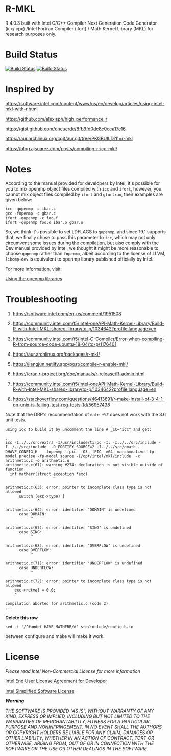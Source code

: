 # R-MKL
R 4.0.3 built with Intel C/C++ Compiler Next Generation Code Generator (icx/icpx) /Intel Fortran Compiler (ifort) / Math Kernel Library (MKL) for research purposes only.

# Build Status

[![Build Status](https://github.com/MitsuhaMiyamizu/R-MKL/workflows/r-mkl/badge.svg)](https://github.com/MitsuhaMiyamizu/R-MKL/actions?query=workflow%3Ar-mkl)
[![Build Status](https://github.com/MitsuhaMiyamizu/R-MKL/workflows/r-mkl-master/badge.svg)](https://github.com/MitsuhaMiyamizu/R-MKL/actions?query=workflow%3Ar-mkl-master)

# Inspired by

https://software.intel.com/content/www/us/en/develop/articles/using-intel-mkl-with-r.html

https://github.com/alexisph/high_performance_r

https://gist.github.com/cheuerde/8fb9fd0dc8c0eca17c16

https://aur.archlinux.org/cgit/aur.git/tree/PKGBUILD?h=r-mkl

https://blog.ajsuarez.com/posts/compiling-r-icc-mkl/

# Notes

According to the manual provided for developers by Intel, it's possible for you to mix openmp object files compiled with ```icc``` and ```ifort```, however, you cannot mix object files compiled by ```ifort``` and ```gfortran```, their examples are given below:

```
icc -qopenmp -c ibar.c
gcc -fopenmp -c gbar.c
ifort -qopenmp -c foo.f
ifort -qopenmp foo.o ibar.o gbar.o
```
So, we think it's possible to set LDFLAGS to ```qopenmp```, and since 19.1 supports that, we finally chose to pass this parameter to ```icc```, which may not only circumvent some issues during the compilation, but also comply with the Dev manual provided by Intel, we thought it might be more reasonable to choose ```qopenmp``` rather than ```fopenmp```, albeit according to the license of LLVM, ```libomp-dev``` is equivalent to openmp library published officially by Intel.

For more information, visit: 

[Using the openmp libraries](https://software.intel.com/content/www/us/en/develop/documentation/cpp-compiler-developer-guide-and-reference/top/optimization-and-programming-guide/openmp-support/openmp-library-support/using-the-openmp-libraries.html)

# Troubleshooting

1) https://software.intel.com/en-us/comment/1951508

2) https://community.intel.com/t5/Intel-oneAPI-Math-Kernel-Library/Build-R-with-Intel-MKL-shared-library/td-p/1034642?profile.language=en

3) https://community.intel.com/t5/Intel-C-Compiler/Error-when-compiling-R-from-source-code-ubuntu-18-04/td-p/1176401

4) https://aur.archlinux.org/packages/r-mkl/

5) https://jiangjun.netlify.app/post/compile-r-enable-mkl/

6) https://cran.r-project.org/doc/manuals/r-release/R-admin.html

7) https://community.intel.com/t5/Intel-oneAPI-Math-Kernel-Library/Build-R-with-Intel-MKL-shared-library/td-p/1034642?profile.language=en

8) https://stackoverflow.com/questions/46413691/r-make-install-of-3-4-1-on-unix-is-failing-test-reg-tests-1d/56957438

Note that the DRP's recommendation of ```date +%Z``` does not work with the 3.6 unit tests.

```
using icc to build it by uncomment the line # _CC="icc" and get:

...
icc -I../../src/extra -I/usr/include/tirpc -I. -I../../src/include -I../../src/include  -D_FORTIFY_SOURCE=2 -I../../src/nmath -DHAVE_CONFIG_H   -fopenmp -fpic  -O3 -fPIC -m64 -march=native -fp-model precise -fp-model source -I/opt/intel/mkl/include  -c arithmetic.c -o arithmetic.o
arithmetic.c(61): warning #274: declaration is not visible outside of function
  int matherr(struct exception *exc)
                     ^

arithmetic.c(63): error: pointer to incomplete class type is not allowed
      switch (exc->type) {
              ^

arithmetic.c(64): error: identifier "DOMAIN" is undefined
      case DOMAIN:
           ^

arithmetic.c(65): error: identifier "SING" is undefined
      case SING:
           ^

arithmetic.c(68): error: identifier "OVERFLOW" is undefined
      case OVERFLOW:
           ^

arithmetic.c(71): error: identifier "UNDERFLOW" is undefined
      case UNDERFLOW:
           ^

arithmetic.c(72): error: pointer to incomplete class type is not allowed
    exc->retval = 0.0;
    ^

compilation aborted for arithmetic.c (code 2)
...
```
**Delete this row**
```
sed -i '/^#undef HAVE_MATHERR/d' src/include/config.h.in
```
between configure and make will make it work.

# License

_Please read Intel Non-Commercial License for more information_

[Intel End User License Agreement for Developer](https://software.intel.com/content/dam/develop/external/us/en/documents/pdf/intel-developer-tools-eula-09-03-19.pdf)

[Intel Simplified Software License](https://software.intel.com/content/dam/develop/external/us/en/documents/pdf/intel-simplified-software-license.pdf)

***Warning***

_THE SOFTWARE IS PROVIDED "AS IS", WITHOUT WARRANTY OF ANY KIND, EXPRESS OR IMPLIED, INCLUDING BUT NOT LIMITED TO THE WARRANTIES OF MERCHANTABILITY, FITNESS FOR A PARTICULAR PURPOSE AND NONINFRINGEMENT. IN NO EVENT SHALL THE AUTHORS OR COPYRIGHT HOLDERS BE LIABLE FOR ANY CLAIM, DAMAGES OR OTHER LIABILITY, WHETHER IN AN ACTION OF CONTRACT, TORT OR OTHERWISE, ARISING FROM, OUT OF OR IN CONNECTION WITH THE SOFTWARE OR THE USE OR OTHER DEALINGS IN THE SOFTWARE._
